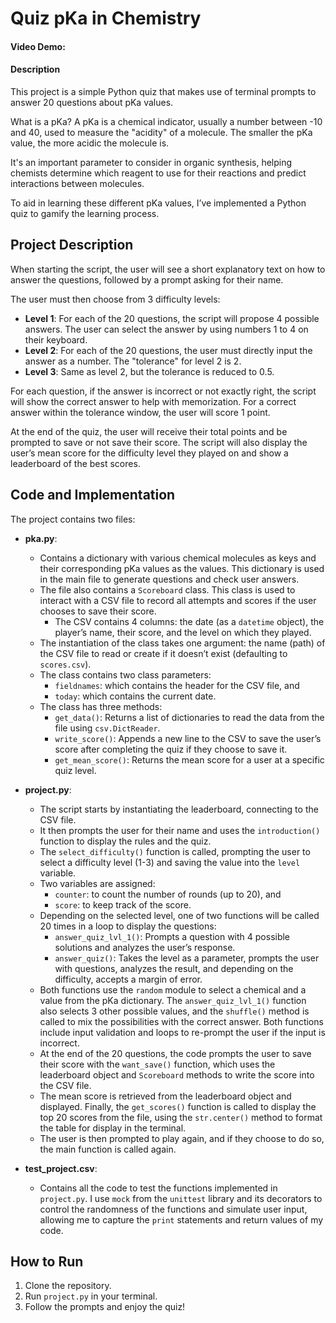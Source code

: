 # Quiz pKa in Chemistry

#### Video Demo: <URL>
#### Description

This project is a simple Python quiz that makes use of terminal prompts to answer 20 questions about pKa values.

What is a pKa? A pKa is a chemical indicator, usually a number between -10 and 40, used to measure the "acidity" of a molecule. The smaller the pKa value, the more acidic the molecule is.

It's an important parameter to consider in organic synthesis, helping chemists determine which reagent to use for their reactions and predict interactions between molecules.

To aid in learning these different pKa values, I’ve implemented a Python quiz to gamify the learning process.

## Project Description

When starting the script, the user will see a short explanatory text on how to answer the questions, followed by a prompt asking for their name.

The user must then choose from 3 difficulty levels:

- **Level 1**: For each of the 20 questions, the script will propose 4 possible answers. The user can select the answer by using numbers 1 to 4 on their keyboard.
- **Level 2**: For each of the 20 questions, the user must directly input the answer as a number. The "tolerance" for level 2 is 2.
- **Level 3**: Same as level 2, but the tolerance is reduced to 0.5.

For each question, if the answer is incorrect or not exactly right, the script will show the correct answer to help with memorization. For a correct answer within the tolerance window, the user will score 1 point.

At the end of the quiz, the user will receive their total points and be prompted to save or not save their score. The script will also display the user’s mean score for the difficulty level they played on and show a leaderboard of the best scores.

## Code and Implementation

The project contains two files:

- **pka.py**:
    - Contains a dictionary with various chemical molecules as keys and their corresponding pKa values as the values. This dictionary is used in the main file to generate questions and check user answers.
    - The file also contains a `Scoreboard` class. This class is used to interact with a CSV file to record all attempts and scores if the user chooses to save their score.
        - The CSV contains 4 columns: the date (as a `datetime` object), the player’s name, their score, and the level on which they played.
    - The instantiation of the class takes one argument: the name (path) of the CSV file to read or create if it doesn’t exist (defaulting to `scores.csv`).
    - The class contains two class parameters: 
        - `fieldnames`: which contains the header for the CSV file, and 
        - `today`: which contains the current date.
    - The class has three methods:
        - `get_data()`: Returns a list of dictionaries to read the data from the file using `csv.DictReader`.
        - `write_score()`: Appends a new line to the CSV to save the user’s score after completing the quiz if they choose to save it.
        - `get_mean_score()`: Returns the mean score for a user at a specific quiz level.

- **project.py**:
    - The script starts by instantiating the leaderboard, connecting to the CSV file.
    - It then prompts the user for their name and uses the `introduction()` function to display the rules and the quiz.
    - The `select_difficulty()` function is called, prompting the user to select a difficulty level (1-3) and saving the value into the `level` variable.
    - Two variables are assigned: 
        - `counter`: to count the number of rounds (up to 20), and 
        - `score`: to keep track of the score.
    - Depending on the selected level, one of two functions will be called 20 times in a loop to display the questions:
        - `answer_quiz_lvl_1()`: Prompts a question with 4 possible solutions and analyzes the user’s response.
        - `answer_quiz()`: Takes the level as a parameter, prompts the user with questions, analyzes the result, and depending on the difficulty, accepts a margin of error.
    - Both functions use the `random` module to select a chemical and a value from the pKa dictionary. The `answer_quiz_lvl_1()` function also selects 3 other possible values, and the `shuffle()` method is called to mix the possibilities with the correct answer. Both functions include input validation and loops to re-prompt the user if the input is incorrect.
    - At the end of the 20 questions, the code prompts the user to save their score with the `want_save()` function, which uses the leaderboard object and `Scoreboard` methods to write the score into the CSV file.
    - The mean score is retrieved from the leaderboard object and displayed. Finally, the `get_scores()` function is called to display the top 20 scores from the file, using the `str.center()` method to format the table for display in the terminal.
    - The user is then prompted to play again, and if they choose to do so, the main function is called again.

- **test_project.csv**:
    - Contains all the code to test the functions implemented in `project.py`. I use `mock` from the `unittest` library and its decorators to control the randomness of the functions and simulate user input, allowing me to capture the `print` statements and return values of my code.

## How to Run

1. Clone the repository.
2. Run `project.py` in your terminal.
3. Follow the prompts and enjoy the quiz!




